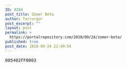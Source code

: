```yaml
---
ID: 8284
post_title: Zomer Beta
author: Terrorgor
post_excerpt: ""
layout: post
permalink: >
  https://portalrepository.com/2018/09/24/zomer-beta/
published: true
post_date: 2018-09-24 22:49:54
---
```

<pre>005402FF8003</pre>